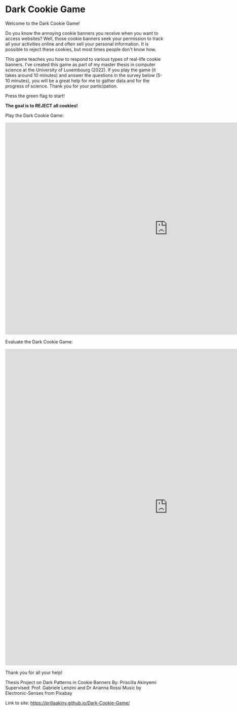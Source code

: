 # Dark Cookie Game

Welcome to the Dark Cookie Game! 

Do you know the annoying cookie banners you receive when you want to access websites? Well, those cookie banners seek your permission to track all your activities online and often sell your personal information. It is possible to reject these cookies, but most times people don't know how. 

This game teaches you how to respond to various types of real-life cookie banners. I’ve created this game as part of my master thesis in computer science at the University of Luxembourg (2022). If you play the game (it takes around 10 minutes) and answer the questions in the survey below (5-10 minutes), you will be a great help for me to gather data and for the progress of science. Thank you for your participation.

Press the green flag to start!

<p><b>The goal is to REJECT all cookies!</b></p>

Play the Dark Cookie Game:

<iframe src="https://scratch.mit.edu/projects/704537556/embed" allowtransparency="true" width="1024" height="670" frameborder="0" scrolling="no" allowfullscreen></iframe>


Evaluate the Dark Cookie Game:

<iframe
    id="surveylegend-survey"
    src="https://www.surveylegend.com/survey/#/d29yZHByZXNzMjEwMTQz~-N7omxoAF9sQIsn7mPEb"
    width="1024"
    height="1000px"
    scrolling="no" allowfullscreen
    style="frameborder: 0; border: 0; margin: 0 auto;"
>
</iframe>

Thank you for all your help!

Thesis Project on Dark Patterns in Cookie Banners 
By: Priscilla Akinyemi 
Supervised: Prof. Gabriele Lenzini and Dr Arianna Rossi 
Music by Electronic-Senses from Pixabay

Link to site: https://prillaakiny.github.io/Dark-Cookie-Game/

